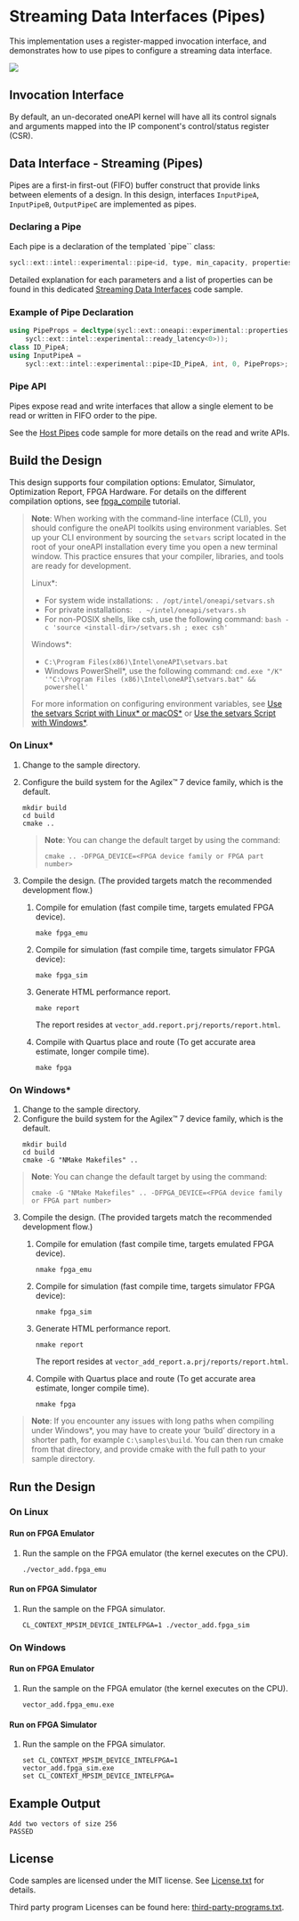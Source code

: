 # Streaming Data Interfaces (Pipes)
This implementation uses a register-mapped invocation interface, and demonstrates how to use pipes to configure a streaming data interface.

![](../assets/agent_n_pipe.svg)

## Invocation Interface
By default, an un-decorated oneAPI kernel will have all its control signals and arguments mapped into the IP component's control/status register (CSR).

## Data Interface - Streaming (Pipes)
Pipes are a first-in first-out (FIFO) buffer construct that provide links between elements of a design. In this design, interfaces `InputPipeA`, `InputPipeB`, `OutputPipeC` are implemented as  pipes.

### Declaring a Pipe
Each pipe is a declaration of the templated `pipe`` class:
```cpp
sycl::ext::intel::experimental::pipe<id, type, min_capacity, properties>;
```
Detailed explanation for each parameters and a list of properties can be found in this dedicated [Streaming Data Interfaces](https://github.com/oneapi-src/oneAPI-samples/tree/master/DirectProgramming/C%2B%2BSYCL_FPGA/Tutorials/Features/ip_authoring_interfaces/streaming_data_interfaces) code sample.

### Example of Pipe Declaration
```cpp
using PipeProps = decltype(sycl::ext::oneapi::experimental::properties(
    sycl::ext::intel::experimental::ready_latency<0>));
class ID_PipeA;
using InputPipeA =
    sycl::ext::intel::experimental::pipe<ID_PipeA, int, 0, PipeProps>;
```

### Pipe API
Pipes expose read and write interfaces that allow a single element to be read or written in FIFO order to the pipe.

See the [Host Pipes](https://github.com/oneapi-src/oneAPI-samples/tree/master/DirectProgramming/C%2B%2BSYCL_FPGA/Tutorials/Features/experimental/hostpipes) code sample for more details on the read and write APIs.

## Build the Design
This design supports four compilation options: Emulator, Simulator, Optimization Report, FPGA Hardware. For details on the different compilation options, see [fpga_compile](https://github.com/oneapi-src/oneAPI-samples/tree/master/DirectProgramming/C%2B%2BSYCL_FPGA/Tutorials/GettingStarted/fpga_compile) tutorial.

> **Note**: When working with the command-line interface (CLI), you should configure the oneAPI toolkits using environment variables. 
> Set up your CLI environment by sourcing the `setvars` script located in the root of your oneAPI installation every time you open a new terminal window. 
> This practice ensures that your compiler, libraries, and tools are ready for development.
>
> Linux*:
> - For system wide installations: `. /opt/intel/oneapi/setvars.sh`
> - For private installations: ` . ~/intel/oneapi/setvars.sh`
> - For non-POSIX shells, like csh, use the following command: `bash -c 'source <install-dir>/setvars.sh ; exec csh'`
>
> Windows*:
> - `C:\Program Files(x86)\Intel\oneAPI\setvars.bat`
> - Windows PowerShell*, use the following command: `cmd.exe "/K" '"C:\Program Files (x86)\Intel\oneAPI\setvars.bat" && powershell'`
>
> For more information on configuring environment variables, see [Use the setvars Script with Linux* or macOS*](https://www.intel.com/content/www/us/en/develop/documentation/oneapi-programming-guide/top/oneapi-development-environment-setup/use-the-setvars-script-with-linux-or-macos.html) or [Use the setvars Script with Windows*](https://www.intel.com/content/www/us/en/develop/documentation/oneapi-programming-guide/top/oneapi-development-environment-setup/use-the-setvars-script-with-windows.html).

### On Linux*

1. Change to the sample directory.
2. Configure the build system for the Agilex™ 7 device family, which is the default.

   ```
   mkdir build
   cd build
   cmake ..
   ```

   > **Note**: You can change the default target by using the command:
   >  ```
   >  cmake .. -DFPGA_DEVICE=<FPGA device family or FPGA part number>
   >  ``` 

3. Compile the design. (The provided targets match the recommended development flow.)

   1. Compile for emulation (fast compile time, targets emulated FPGA device).
      ```
      make fpga_emu
      ```

   2. Compile for simulation (fast compile time, targets simulator FPGA device):
      ```
      make fpga_sim
      ```

   3. Generate HTML performance report.
      ```
      make report
      ```
      The report resides at `vector_add.report.prj/reports/report.html`.

   4. Compile with Quartus place and route (To get accurate area estimate, longer compile time).
      ```
      make fpga
      ```

### On Windows*

1. Change to the sample directory.
2. Configure the build system for the Agilex™ 7 device family, which is the default.
   ```
   mkdir build
   cd build
   cmake -G "NMake Makefiles" ..
   ```

  > **Note**: You can change the default target by using the command:
  >  ```
  >  cmake -G "NMake Makefiles" .. -DFPGA_DEVICE=<FPGA device family or FPGA part number>
  >  ``` 

3. Compile the design. (The provided targets match the recommended development flow.)

   1. Compile for emulation (fast compile time, targets emulated FPGA device).
      ```
      nmake fpga_emu
      ```
   2. Compile for simulation (fast compile time, targets simulator FPGA device):
      ```
      nmake fpga_sim
      ```
   3. Generate HTML performance report.
      ```
      nmake report
      ```
      The report resides at `vector_add_report.a.prj/reports/report.html`.

   4. Compile with Quartus place and route (To get accurate area estimate, longer compile time).
      ```
      nmake fpga
      ```

>**Note**: If you encounter any issues with long paths when compiling under Windows*, you may have to create your ‘build’ directory in a shorter path, for example `C:\samples\build`. You can then run cmake from that directory, and provide cmake with the full path to your sample directory.

## Run the Design

### On Linux

#### Run on FPGA Emulator

1. Run the sample on the FPGA emulator (the kernel executes on the CPU).
   ```
   ./vector_add.fpga_emu
   ```

#### Run on FPGA Simulator

1. Run the sample on the FPGA simulator.
   ```
   CL_CONTEXT_MPSIM_DEVICE_INTELFPGA=1 ./vector_add.fpga_sim
   ```

### On Windows

#### Run on FPGA Emulator

1. Run the sample on the FPGA emulator (the kernel executes on the CPU).
   ```
   vector_add.fpga_emu.exe
   ```

#### Run on FPGA Simulator

1. Run the sample on the FPGA simulator.
   ```
   set CL_CONTEXT_MPSIM_DEVICE_INTELFPGA=1
   vector_add.fpga_sim.exe
   set CL_CONTEXT_MPSIM_DEVICE_INTELFPGA=
   ```

## Example Output

```
Add two vectors of size 256
PASSED
```

## License
Code samples are licensed under the MIT license. See
[License.txt](https://github.com/oneapi-src/oneAPI-samples/blob/master/License.txt) for details.

Third party program Licenses can be found here: [third-party-programs.txt](https://github.com/oneapi-src/oneAPI-samples/blob/master/third-party-programs.txt).